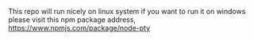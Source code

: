 This repo will run nicely on linux system if you want to run it on windows please visit this npm package address, https://www.npmjs.com/package/node-pty
